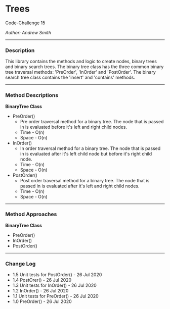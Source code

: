 # Trees

Code-Challenge 15

*Author: Andrew Smith*

---
### Description

This library contains the methods and logic to create nodes, binary trees and 
binary search trees. The binary tree class has the three common binary tree 
traversal methods: 'PreOrder', 'InOrder' and 'PostOrder'. The binary search tree class
contains the 'insert' and 'contains' methods.

---

### Method Descriptions

**BinaryTree Class**

- PreOrder()
  - Pre order traversal method for a binary tree. The node that is passed in is evaluated
    before it's left and right child nodes. 
  - Time - O(n)
  - Space - O(n)
- InOrder()
  - In order traversal method for a binary tree. The node that is passed in is evaluated
    after it's left child node but before it's right child node.
  - Time - O(n)
  - Space - O(n)
- PostOrder()
  - Post order traversal method for a binary tree. The node that is passed in is evaluated
    after it's left and right child nodes. 
  - Time - O(n)
  - Space - O(n)

---

### Method Approaches

**BinaryTree Class**

- PreOrder()
- InOrder()
- PostOrder()

---

### Change Log

- 1.5 Unit tests for PostOrder() - 26 Jul 2020
- 1.4 PostOrer() - 26 Jul 2020
- 1.3 Unit tests for InOrder() - 26 Jul 2020
- 1.2 InOrder() - 26 Jul 2020
- 1.1 Unit tests for PreOrder() - 26 Jul 2020
- 1.0 PreOrder() - 26 Jul 2020